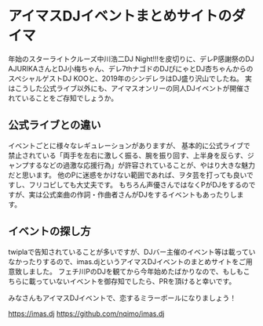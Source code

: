 # アイマスDJイベントまとめサイトのダイマ

年始のスターライトクルーズ中川浩二DJ Night!!!を皮切りに、デレP感謝祭のDJ AJURIKAさんとDJ小梅ちゃん、デレ7thナゴドのDJぴにゃとDJ杏ちゃんからのスペシャルゲストDJ KOOと、2019年のシンデレラはDJ盛り沢山でしたね。
実はこうした公式ライブ以外にも、アイマスオンリーの同人DJイベントが開催されていることをご存知でしょうか。

## 公式ライブとの違い

イベントごとに様々なレギュレーションがありますが、 基本的に公式ライブで禁止されている「両手を左右に激しく振る、腕を振り回す、上半身を反らす、ジャンプするなどの過激な応援行為」が許容されていることが、やはり大きな魅力だと思います。
他のPに迷惑をかけない範囲であれば、ヲタ芸を打っても良いですし、フリコピしても大丈夫です。
もちろん声優さんではなくPがDJをするのですが、実は公式楽曲の作詞・作曲者さんがDJをするイベントもあったりします。

## イベントの探し方

twiplaで告知されていることが多いですが、DJバー主催のイベント等は載っていなかったりするので、imas.djというアイマスDJイベントのまとめサイトをご用意致しました。
フェチ川PのDJを観てから今年始めたばかりなので、もしもこちらに載っていないイベントを御存知でしたら、PRを頂けると幸いです。

みなさんもアイマスDJイベントで、恋するミラーボールになりましょう！

https://imas.dj
https://github.com/nqimo/imas.dj
